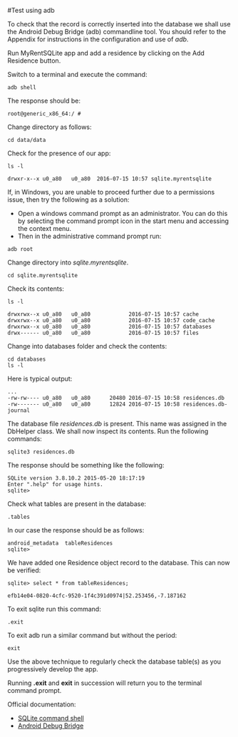 #Test using adb

To check that the record is correctly inserted into the database we shall use the Android Debug Bridge (adb) commandline tool. You should refer to the Appendix for instructions in the configuration and use of *adb*.

Run MyRentSQLite app and add a residence by clicking on the Add Residence button.

Switch to a terminal and execute the command:

```
adb shell
```
The response should be:

```
root@generic_x86_64:/ # 

```
Change directory as follows:

```
cd data/data

```
Check for the presence of our app:

```
ls -l
```

```
drwxr-x--x u0_a80   u0_a80  2016-07-15 10:57 sqlite.myrentsqlite

```
If, in Windows, you are unable to proceed further due to a permissions issue, then try the following as a solution:

- Open a windows command prompt as an administrator. You can do this by selecting the command prompt icon in the start menu and accessing the context menu.
- Then in the administrative command prompt run:

```
adb root
```

Change directory into *sqlite.myrentsqlite*.

```
cd sqlite.myrentsqlite
```
Check its contents:

```
ls -l

drwxrwx--x u0_a80   u0_a80            2016-07-15 10:57 cache
drwxrwx--x u0_a80   u0_a80            2016-07-15 10:57 code_cache
drwxrwx--x u0_a80   u0_a80            2016-07-15 10:57 databases
drwx------ u0_a80   u0_a80            2016-07-15 10:57 files

```
Change into databases folder and check the contents:

```
cd databases
ls -l
```
Here is typical output:
```
...
-rw-rw---- u0_a80   u0_a80      20480 2016-07-15 10:58 residences.db
-rw------- u0_a80   u0_a80      12824 2016-07-15 10:58 residences.db-journal
```
The database file *residences.db* is present. This name was assigned in the DbHelper class. We shall now inspect its contents. Run the following commands:

```
sqlite3 residences.db 

```  
The response should be something like the following:
```
SQLite version 3.8.10.2 2015-05-20 18:17:19
Enter ".help" for usage hints.
sqlite> 

```
Check what tables are present in the database:

```
.tables
```

In our case the response should be as follows:

```
android_metadata  tableResidences 
sqlite> 

```
We have added one Residence object record to the database. This can now be verified:

```
sqlite> select * from tableResidences;
```
```
efb14e04-0820-4cfc-9520-1f4c391d0974|52.253456,-7.187162

```

To exit sqlite run this command:
```
.exit
```
To exit adb run a similar command but without the period:

```
exit
```
Use the above technique to regularly check the database table(s) as you progressively develop the app.

Running **.exit** and **exit** in succession will return you to the terminal command prompt.

Official documentation:

- [SQLite command shell](https://www.sqlite.org/cli.html)
- [Android Debug Bridge](https://developer.android.com/studio/command-line/adb.html)